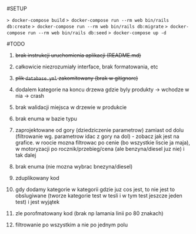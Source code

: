 #SETUP

`> docker-compose build`
`> docker-compose run --rm web bin/rails db:create`
`> docker-compose run --rm web bin/rails db:migrate`
`> docker-compose run --rm web bin/rails db:seed`
`> docker-compose up -d`

#TODO

1. ~~brak instrukcji uruchomienia aplikacji (README.md)~~

2. całkowicie niezrozumiały interface, brak formatowania, etc

3. ~~plik `database.yml` zakomitowany (brak w gitignore)~~

4. dodalem kategorie na koncu drzewa gdzie byly produkty -> wchodze w nia -> crash

5. brak walidacji miejsca w drzewie w produkcie

6. brak enuma w bazie typu

7. zaprojektowane od gory (dziedziczenie parametrow) zamiast od dolu (filtrowanie wg. parametrow idac z gory na dol) - zobacz jak jest na grafice. w roocie mozna filtrowac po cenie (bo wszystkie liscie ja maja), w motoryzacji po rocznik/przebieg/cena (ale benzyna/diesel juz nie) i tak dalej

8. brak enuma (nie mozna wybrac bnezyna/diesel)

9. zduplikowany kod

10. gdy dodamy kategorie w kategorii gdzie juz cos jest, to nie jest to obslugiwane (tworze kategorie test w tesli i w tym test jeszcze jeden test) i jest wyjątek

11. zle porofmatowany kod (brak np lamania linii po 80 znakach)

12. filtrowanie po wszystkim a nie po jednym polu
